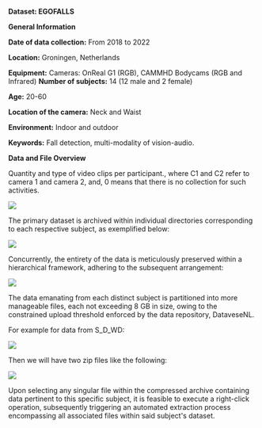 ﻿**Dataset: EGOFALLS**

**General Information**

**Date of data collection:** From 2018 to 2022

**Location:** Groningen, Netherlands

**Equipment:** Cameras: OnReal G1 (RGB), CAMMHD Bodycams (RGB and Infrared) **Number of subjects:** 14 (12 male and 2 female)

**Age:** 20-60

**Location of the camera:** Neck and Waist

**Environment:** Indoor and outdoor

**Keywords:** Fall detection, multi-modality of vision-audio.

**Data and File Overview**

Quantity and type of video clips per participant., where C1 and C2 refer to camera 1 and camera 2, and, 0 means that there is no collection for such activities.

![](Aspose.Words.d130447c-d632-4439-8c00-2de353b8b0b4.001.jpeg)

The primary dataset is archived within individual directories corresponding to each respective subject, as exemplified below:

![](Aspose.Words.d130447c-d632-4439-8c00-2de353b8b0b4.002.jpeg)

Concurrently, the entirety of the data is meticulously preserved within a hierarchical framework, adhering to the subsequent arrangement:

![](Aspose.Words.d130447c-d632-4439-8c00-2de353b8b0b4.003.jpeg)

The data emanating from each distinct subject is partitioned into more manageable files, each not exceeding 8 GB in size, owing to the constrained upload threshold enforced by the data repository, DataveseNL.

For example for data from S\_D\_WD:

![](Aspose.Words.d130447c-d632-4439-8c00-2de353b8b0b4.004.png)

Then we will have two zip files like the following:

![](Aspose.Words.d130447c-d632-4439-8c00-2de353b8b0b4.005.png)

Upon selecting any singular file within the compressed archive containing data pertinent to this specific subject, it is feasible to execute a right-click operation, subsequently triggering an automated extraction process encompassing all associated files within said subject's dataset.

